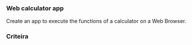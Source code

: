 ### Web calculator app
Create an app to execute the functions of a calculator on a Web Browser.

### Criteira

